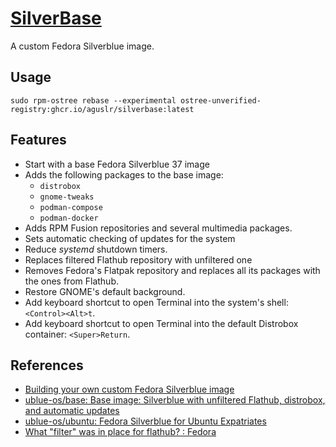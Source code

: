 [SilverBase][1]
===============

A custom Fedora Silverblue image.

Usage
-----

    sudo rpm-ostree rebase --experimental ostree-unverified-registry:ghcr.io/aguslr/silverbase:latest

Features
--------

- Start with a base Fedora Silverblue 37 image
- Adds the following packages to the base image:
  + `distrobox`
  + `gnome-tweaks`
  + `podman-compose`
  + `podman-docker`
- Adds RPM Fusion repositories and several multimedia packages.
- Sets automatic checking of updates for the system
- Reduce *systemd* shutdown timers.
- Replaces filtered Flathub repository with unfiltered one
- Removes Fedora's Flatpak repository and replaces all its packages with the
  ones from Flathub.
- Restore GNOME's default background.
- Add keyboard shortcut to open Terminal into the system's shell:
  `<Control><Alt>t`.
- Add keyboard shortcut to open Terminal into the default Distrobox container:
  `<Super>Return`.

References
----------

- [Building your own custom Fedora Silverblue image][2]
- [ublue-os/base: Base image: Silverblue with unfiltered Flathub, distrobox, and
  automatic updates][3]
- [ublue-os/ubuntu: Fedora Silverblue for Ubuntu Expatriates][4]
- [What "filter" was in place for flathub? : Fedora][5]


[1]: https://github.com/aguslr/silverbase
[2]: https://www.ypsidanger.com/building-your-own-fedora-silverblue-image/
[3]: https://github.com/ublue-os/base
[4]: https://github.com/ublue-os/ubuntu
[5]: https://www.reddit.com/r/Fedora/comments/rv43uv/comment/i6vvm5g/
